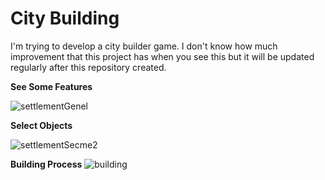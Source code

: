 # City Building
 I'm trying to develop a city builder game. I don't know how much improvement that this project has when you see this but it will be updated regularly after this repository created.
 
 **See Some Features**

![settlementGenel](https://user-images.githubusercontent.com/64322071/229845562-01b53590-5a70-4c74-ab5f-6610fcbbd3ff.png)

**Select Objects**

![settlementSecme2](https://user-images.githubusercontent.com/64322071/229847384-6707e6a7-c09a-4143-ad5f-f7caca0b45ca.png)

**Building Process**
![building](https://user-images.githubusercontent.com/64322071/229848480-cb8d55e9-7e78-448c-8051-ab19ac7f1f6b.png)
